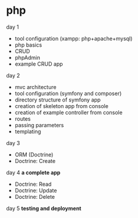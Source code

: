 # php

day 1 
 * tool configuration (xampp: php+apache+mysql)
 * php basics
 * CRUD
 * phpAdmin
 * example CRUD app

day 2 
 * mvc architecture
 * tool configuration (symfony and composer) 
 * directory structure of symfony app
 * creation of skeleton app from console
 * creation of example controller from console
 * routes
 * passing parameters
 * templating 
 
day 3 
 * ORM (Doctrine) 
 * Doctrine: Create
 
day 4 **a complete app**
 * Doctrine: Read
 * Doctrine: Update
 * Doctrine: Delete

day 5 **testing and deployment**
